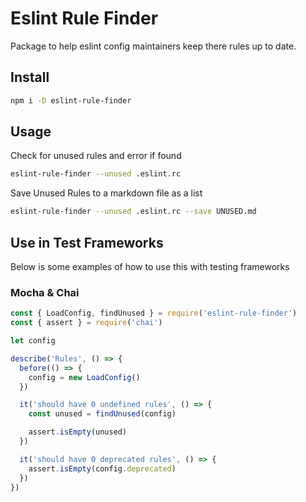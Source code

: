 # Eslint Rule Finder

Package to help eslint config maintainers keep there rules up to date.

## Install

```sh
npm i -D eslint-rule-finder
```

## Usage

Check for unused rules and error if found

```sh
eslint-rule-finder --unused .eslint.rc
```

Save Unused Rules to a markdown file as a list

```sh
eslint-rule-finder --unused .eslint.rc --save UNUSED.md
```

## Use in Test Frameworks
Below is some examples of how to use this with testing frameworks

### Mocha & Chai

```javascript
const { LoadConfig, findUnused } = require('eslint-rule-finder')
const { assert } = require('chai')

let config

describe('Rules', () => {
  before(() => {
    config = new LoadConfig()
  })

  it('should have 0 undefined rules', () => {
    const unused = findUnused(config)

    assert.isEmpty(unused)
  })

  it('should have 0 deprecated rules', () => {
    assert.isEmpty(config.deprecated)
  })
})
```
